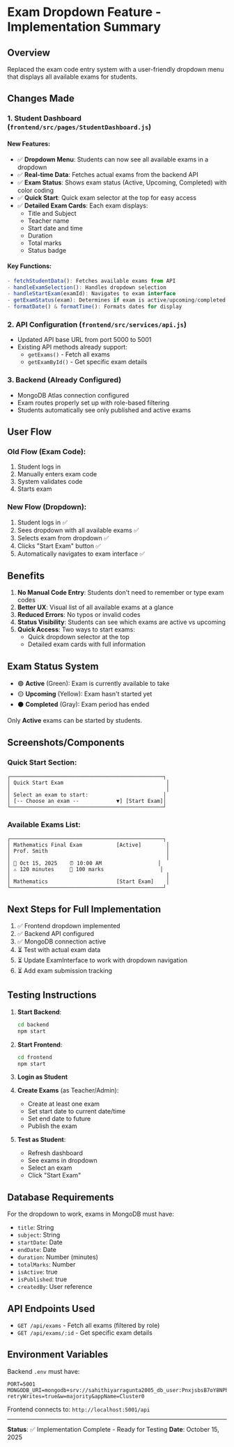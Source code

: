 # Exam Dropdown Feature - Implementation Summary

## Overview
Replaced the exam code entry system with a user-friendly dropdown menu that displays all available exams for students.

## Changes Made

### 1. **Student Dashboard** (`frontend/src/pages/StudentDashboard.js`)

#### New Features:
- ✅ **Dropdown Menu**: Students can now see all available exams in a dropdown
- ✅ **Real-time Data**: Fetches actual exams from the backend API
- ✅ **Exam Status**: Shows exam status (Active, Upcoming, Completed) with color coding
- ✅ **Quick Start**: Quick exam selector at the top for easy access
- ✅ **Detailed Exam Cards**: Each exam displays:
  - Title and Subject
  - Teacher name
  - Start date and time
  - Duration
  - Total marks
  - Status badge

#### Key Functions:
```javascript
- fetchStudentData(): Fetches available exams from API
- handleExamSelection(): Handles dropdown selection
- handleStartExam(examId): Navigates to exam interface
- getExamStatus(exam): Determines if exam is active/upcoming/completed
- formatDate() & formatTime(): Formats dates for display
```

### 2. **API Configuration** (`frontend/src/services/api.js`)
- Updated API base URL from port 5000 to 5001
- Existing API methods already support:
  - `getExams()` - Fetch all exams
  - `getExamById()` - Get specific exam details

### 3. **Backend** (Already Configured)
- MongoDB Atlas connection configured
- Exam routes properly set up with role-based filtering
- Students automatically see only published and active exams

## User Flow

### Old Flow (Exam Code):
1. Student logs in
2. Manually enters exam code
3. System validates code
4. Starts exam

### New Flow (Dropdown):
1. Student logs in ✅
2. Sees dropdown with all available exams ✅
3. Selects exam from dropdown ✅
4. Clicks "Start Exam" button ✅
5. Automatically navigates to exam interface ✅

## Benefits

1. **No Manual Code Entry**: Students don't need to remember or type exam codes
2. **Better UX**: Visual list of all available exams at a glance
3. **Reduced Errors**: No typos or invalid codes
4. **Status Visibility**: Students can see which exams are active vs upcoming
5. **Quick Access**: Two ways to start exams:
   - Quick dropdown selector at the top
   - Detailed exam cards with full information

## Exam Status System

- 🟢 **Active** (Green): Exam is currently available to take
- 🟡 **Upcoming** (Yellow): Exam hasn't started yet
- ⚫ **Completed** (Gray): Exam period has ended

Only **Active** exams can be started by students.

## Screenshots/Components

### Quick Start Section:
```
┌─────────────────────────────────────────────────┐
│ Quick Start Exam                                 │
│                                                  │
│ Select an exam to start:                        │
│ [-- Choose an exam --            ▼] [Start Exam]│
└─────────────────────────────────────────────────┘
```

### Available Exams List:
```
┌─────────────────────────────────────────────────┐
│ Mathematics Final Exam           [Active]        │
│ Prof. Smith                                      │
│                                                  │
│ 📅 Oct 15, 2025    ⏰ 10:00 AM                  │
│ ⚠️ 120 minutes     📄 100 marks                  │
│                                                  │
│ Mathematics                      [Start Exam]    │
└─────────────────────────────────────────────────┘
```

## Next Steps for Full Implementation

1. ✅ Frontend dropdown implemented
2. ✅ Backend API configured
3. ✅ MongoDB connection active
4. ⏳ Test with actual exam data
5. ⏳ Update ExamInterface to work with dropdown navigation
6. ⏳ Add exam submission tracking

## Testing Instructions

1. **Start Backend**:
   ```bash
   cd backend
   npm start
   ```

2. **Start Frontend**:
   ```bash
   cd frontend
   npm start
   ```

3. **Login as Student**

4. **Create Exams** (as Teacher/Admin):
   - Create at least one exam
   - Set start date to current date/time
   - Set end date to future
   - Publish the exam

5. **Test as Student**:
   - Refresh dashboard
   - See exams in dropdown
   - Select an exam
   - Click "Start Exam"

## Database Requirements

For the dropdown to work, exams in MongoDB must have:
- `title`: String
- `subject`: String
- `startDate`: Date
- `endDate`: Date
- `duration`: Number (minutes)
- `totalMarks`: Number
- `isActive`: true
- `isPublished`: true
- `createdBy`: User reference

## API Endpoints Used

- `GET /api/exams` - Fetch all exams (filtered by role)
- `GET /api/exams/:id` - Get specific exam details

## Environment Variables

Backend `.env` must have:
```
PORT=5001
MONGODB_URI=mongodb+srv://sahithiyarragunta2005_db_user:PnxjsbsB7oY8NPht@cluster0.iqvh37g.mongodb.net/examination_system?retryWrites=true&w=majority&appName=Cluster0
```

Frontend connects to: `http://localhost:5001/api`

---

**Status**: ✅ Implementation Complete - Ready for Testing
**Date**: October 15, 2025
